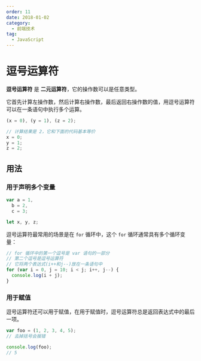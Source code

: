 ```yaml
---
order: 11
date: 2018-01-02
category:
  - 前端技术
tag:
  - JavaScript
---
```


# 逗号运算符

**逗号运算符** 是 **二元运算符**，它的操作数可以是任意类型。

它首先计算左操作数，然后计算右操作数，最后返回右操作数的值，用逗号运算符可以在一条语句中执行多个运算。

```js
(x = 0), (y = 1), (z = 2);

// 计算结果是 2，它和下面的代码基本等价
x = 0;
y = 1;
z = 2;
```

## 用法

### 用于声明多个变量

```js
var a = 1,
  b = 2,
  c = 3;

let x, y, z;
```

逗号运算符最常用的场景是在 `for` 循环中，这个 `for` 循环通常具有多个循环变量：

```js
// for 循环中的第一个逗号是 var 语句的一部分
// 第二个逗号是逗号运算符
// 它将两个表达式(i++和j--)放在一条语句中
for (var i = 0, j = 10; i < j; i++, j--) {
  console.log(i + j);
}
```

### 用于赋值

逗号运算符还可以用于赋值，在用于赋值时，逗号运算符总是返回表达式中的最后一项。

```js
var foo = (1, 2, 3, 4, 5);
// 去掉括号会报错

console.log(foo);
// 5
```
